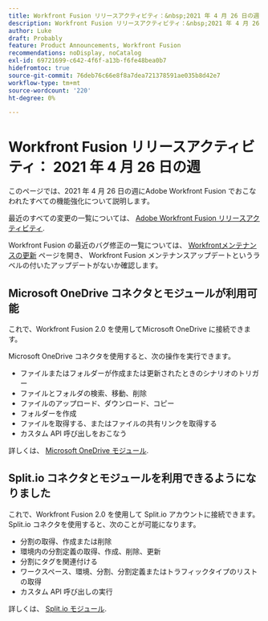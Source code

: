 ```yaml
---
title: Workfront Fusion リリースアクティビティ：&nbsp;2021 年 4 月 26 日の週
description: Workfront Fusion リリースアクティビティ：&nbsp;2021 年 4 月 26 日の週
author: Luke
draft: Probably
feature: Product Announcements, Workfront Fusion
recommendations: noDisplay, noCatalog
exl-id: 69721699-c642-4f6f-a13b-f6fe48bea0b7
hidefromtoc: true
source-git-commit: 76deb76c66e8f8a7dea721378591ae035b8d42e7
workflow-type: tm+mt
source-wordcount: '220'
ht-degree: 0%

---
```


# Workfront Fusion リリースアクティビティ： 2021 年 4 月 26 日の週

このページでは、2021 年 4 月 26 日の週にAdobe Workfront Fusion でおこなわれたすべての機能強化について説明します。

最近のすべての変更の一覧については、 [Adobe Workfront Fusion リリースアクティビティ](../../../product-announcements/product-releases/fusion-release-activity/fusion-release-activity.md).

Workfront Fusion の最近のバグ修正の一覧については、 [Workfrontメンテナンスの更新](https://experienceleague.adobe.com/docs/workfront-known-issues/releases/current-updates.html) ページを開き、 Workfront Fusion メンテナンスアップデートというラベルの付いたアップデートがないか確認します。

## Microsoft OneDrive コネクタとモジュールが利用可能

これで、Workfront Fusion 2.0 を使用してMicrosoft OneDrive に接続できます。

Microsoft OneDrive コネクタを使用すると、次の操作を実行できます。

* ファイルまたはフォルダーが作成または更新されたときのシナリオのトリガー
* ファイルとフォルダの検索、移動、削除
* ファイルのアップロード、ダウンロード、コピー
* フォルダーを作成
* ファイルを取得する、またはファイルの共有リンクを取得する
* カスタム API 呼び出しをおこなう

詳しくは、 [Microsoft OneDrive モジュール](../../../workfront-fusion/apps-and-their-modules/microsoft-onedrive-modules.md).

## Split.io コネクタとモジュールを利用できるようになりました

これで、Workfront Fusion 2.0 を使用して Split.io アカウントに接続できます。 Split.io コネクタを使用すると、次のことが可能になります。

* 分割の取得、作成または削除
* 環境内の分割定義の取得、作成、削除、更新
* 分割にタグを関連付ける
* ワークスペース、環境、分割、分割定義またはトラフィックタイプのリストの取得
* カスタム API 呼び出しの実行

詳しくは、 [Split.io モジュール](../../../workfront-fusion/apps-and-their-modules/split-io-modules.md).
